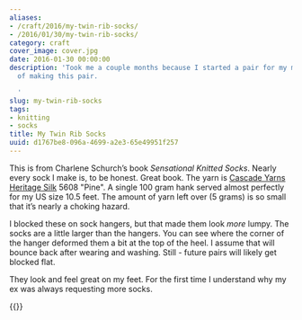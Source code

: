 ```yaml
---
aliases:
- /craft/2016/my-twin-rib-socks/
- /2016/01/30/my-twin-rib-socks/
category: craft
cover_image: cover.jpg
date: 2016-01-30 00:00:00
description: 'Took me a couple months because I started a pair for my mom in the middle
  of making this pair.

  '
slug: my-twin-rib-socks
tags:
- knitting
- socks
title: My Twin Rib Socks
uuid: d1767be8-096a-4699-a2e3-65e49951f257
---
```


This is from Charlene Schurch’s book *Sensational Knitted Socks*. Nearly
every sock I make is, to be honest. Great book. The yarn is [Cascade
Yarns Heritage
Silk](http://www.cascadeyarns.com/cascade-HeritageSilk.htm) 5608 "Pine".
A single 100 gram hank served almost perfectly for my US size 10.5 feet.
The amount of yarn left over (5 grams) is so small that it’s nearly a
choking hazard.

I blocked these on sock hangers, but that made them look *more* lumpy.
The socks are a little larger than the hangers. You can see where the
corner of the hanger deformed them a bit at the top of the heel. I
assume that will bounce back after wearing and washing. Still - future
pairs will likely get blocked flat.

They look and feel great on my feet. For the first time I understand why
my ex was always requesting more socks.

{{}}